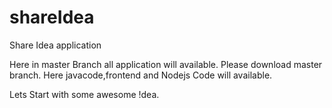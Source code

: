 # shareIdea
Share Idea application  

Here in master Branch all application will available.
Please download master branch. Here javacode,frontend and Nodejs Code will available.

Lets Start with some awesome !dea.
